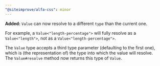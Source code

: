 ```yaml
---
"@siteimprove/alfa-css": minor
---
```


**Added:** `Value` can now resolve to a different `type` than the current one.

For example, a `Value<"length-percentage">` will fully resolve as a `Value<"length">`, not as a `Value<"length-percentage">`.

The `Value` type accepts a third type parameter (defaulting to the first one), which is (the representation of) the type into which the value will resolve. The `Value#resolve` method now returns this type of `Value`.
